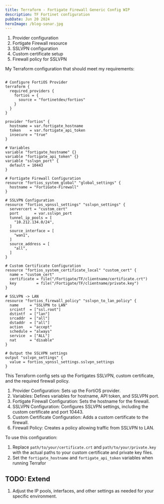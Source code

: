 ```yaml
---
title: Terraform - Fortigate Firewall Generic Config WIP
description: TF Fortinet configuration
pubDate: Jun 20 2024
heroImage: /blog-sonar.jpg
---
```

 

1. Provider configuration
2. Fortigate Firewall resource
3. SSLVPN configuration
4. Custom certificate setup
5. Firewall policy for SSLVPN

My Terraform configuration that should meet my requirements:

```hcl

# Configure FortiOS Provider
terraform {
  required_providers {
    fortios = {
      source = "fortinetdev/fortios"
    }
  }
}

provider "fortios" {
  hostname = var.fortigate_hostname
  token    = var.fortigate_api_token
  insecure = "true"
}

# Variables
variable "fortigate_hostname" {}
variable "fortigate_api_token" {}
variable "sslvpn_port" {
  default = 10443
}

# Fortigate Firewall Configuration
resource "fortios_system_global" "global_settings" {
  hostname = "FortiGate-Firewall"
}

# SSLVPN Configuration
resource "fortios_vpnssl_settings" "sslvpn_settings" {
  servercert = "custom_cert"
  port       = var.sslvpn_port
  tunnel_ip_pools = [
    "10.212.134.0/24",
  ]
  source_interface = [
    "wan1",
  ]
  source_address = [
    "all",
  ]
}

# Custom Certificate Configuration
resource "fortios_system_certificate_local" "custom_cert" {
  name = "custom_cert"
  certificate = file("/Fortigate/TF/clientname/certificate.crt")
  key         = file("/Fortigate/TF/clientname/private.key")
}

# SSLVPN -> LAN
resource "fortios_firewall_policy" "sslvpn_to_lan_policy" {
  name     = "SSLVPN to LAN"
  srcintf  = ["ssl.root"]
  dstintf  = ["lan"]
  srcaddr  = ["all"]
  dstaddr  = ["all"]
  action   = "accept"
  schedule = "always"
  service  = ["ALL"]
  nat      = "disable"
}

# Output the SSLVPN settings
output "sslvpn_settings" {
  value = fortios_vpnssl_settings.sslvpn_settings
}

```

This Terraform config sets up the Fortigates SSLVPN, custom certificate, and the required firewall policy. 

1. Provider Configuration: Sets up the FortiOS provider.
2. Variables: Defines variables for hostname, API token, and SSLVPN port.
3. Fortigate Firewall Configuration: Sets the hostname for the firewall.
4. SSLVPN Configuration: Configures SSLVPN settings, including the custom certificate and port 10443.
5. Custom Certificate Configuration: Adds a custom certificate to the firewall.
6. Firewall Policy: Creates a policy allowing traffic from SSLVPN to LAN.

To use this configuration:

1. Replace `path/to/your/certificate.crt` and `path/to/your/private.key` with the actual paths to your custom certificate and private key files.
2. Set the `fortigate_hostname` and `fortigate_api_token` variables when running Terrafor

## TODO: Extend

1. Adjust the IP pools, interfaces, and other settings as needed for your specific environment.
